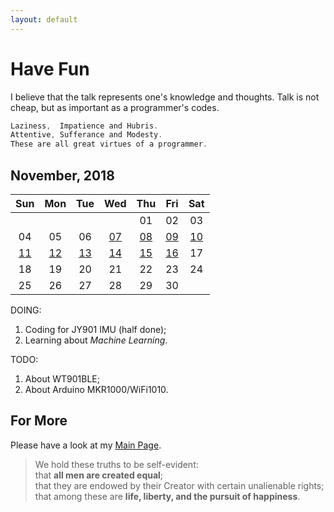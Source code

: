 ```yaml
---
layout: default
---
```

# Have Fun

I believe that the talk represents one's knowledge and thoughts. Talk is not cheap, but as important as a programmer's codes.

```C
Laziness,  Impatience and Hubris.
Attentive, Sufferance and Modesty.
These are all great virtues of a programmer.
```

## November, 2018

|Sun|Mon|Tue|Wed|Thu|Fri|Sat|
|:-:|:-:|:-:|:-:|:-:|:-:|:-:|
|||||01|02|03|
|04|05|06|[07](./2018/11/07.html)|[08](./2018/11/08.html)|[09](./2018/11/09.html)|[10](./2018/11/10.html)|
|[11](./2018/11/11.html)|[12](./2018/11/12.html)|[13](./2018/11/13.html)| [14](./2018/11/14.html)|[15](./2018/11/15.html)|[16](./2018/11/16.html)|  17 |
|  18 |  19 |  20 |  21 |  22 |  23 |  24 |
|  25 |  26 |  27 |  28 |  29 |  30 |     |

DOING:

1. Coding for JY901 IMU (half done);
2. Learning about *Machine Learning*.

TODO:

1. About WT901BLE;
2. About Arduino MKR1000/WiFi1010.

## For More

Please have a look at my [Main Page](https://github.com/tic-toc-developer/).

>We hold these truths to be self-evident:  
that **all men are created equal**;  
that they are endowed by their Creator with certain unalienable rights;  
that among these are **life, liberty, and the pursuit of happiness**.  
